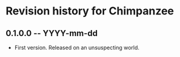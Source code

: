 # Revision history for Chimpanzee

## 0.1.0.0 -- YYYY-mm-dd

* First version. Released on an unsuspecting world.
